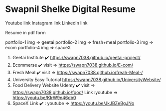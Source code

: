 # Swapnil Shelke Digital Resume

Youtube link
Instagram link
Linkedin link

Resume in pdf form

portfolio-1 img => geetai
portfolio-2 img => fresh+meal
portfolio-3 img => ecom
portfolio-4 img => spaceX

1. Geetai Institute ✔️ https://swapn7038.github.io/geetai-project/
1. Ecommerse ✔️ visit => https://swapn7038.github.io/E-com/
1. Fresh Meal ✔️ visit => https://swapn7038.github.io/freah-Meal-/
1. University Easy Tutorial https://swapn7038.github.io/UniversityWebsite/
1. Food Delivery Website Udemy ✔️ visit => https://swapn7038.github.io/food/ Link :youtube => https://youtu.be/KIrW9n46db0
1. SpaceX Link ✔️ : youtube => https://youtu.be/JkJBZeBgJNo
